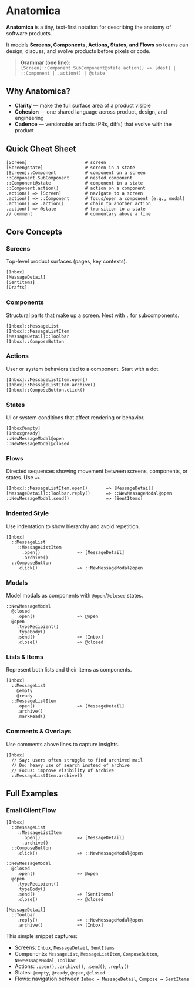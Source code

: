 # Anatomica

**Anatomica** is a tiny, text-first notation for describing the anatomy of software products.

It models **Screens, Components, Actions, States, and Flows** so teams can design, discuss, and evolve products before pixels or code.

> **Grammar (one line):**  
> `[Screen]::Component.SubComponent@state.action() => [dest] | ::Component | .action() | @state`

## Why Anatomica?

- **Clarity** — make the full surface area of a product visible  
- **Cohesion** — one shared language across product, design, and engineering  
- **Cadence** — versionable artifacts (PRs, diffs) that evolve with the product

## Quick Cheat Sheet

```
[Screen]                      # screen
[Screen@state]                # screen in a state
[Screen]::Component           # component on a screen
::Component.SubComponent      # nested component
::Component@state             # component in a state
::Component.action()          # action on a component
.action() => [Screen]         # navigate to a screen
.action() => ::Component      # focus/open a component (e.g., modal)
.action() => .action()        # chain to another action
.action() => @state           # transition to a state
// comment                    # commentary above a line
```

## Core Concepts

### Screens

Top-level product surfaces (pages, key contexts).

```
[Inbox]
[MessageDetail]
[SentItems]
[Drafts]
```

### Components

Structural parts that make up a screen. Nest with `.` for subcomponents.

```
[Inbox]::MessageList
[Inbox]::MessageListItem
[MessageDetail]::Toolbar
[Inbox]::ComposeButton
```

### Actions

User or system behaviors tied to a component. Start with a dot.

```
[Inbox]::MessageListItem.open()
[Inbox]::MessageListItem.archive()
[Inbox]::ComposeButton.click()
```

### States

UI or system conditions that affect rendering or behavior.

```
[Inbox@empty]
[Inbox@ready]
::NewMessageModal@open
::NewMessageModal@closed
```

### Flows

Directed sequences showing movement between screens, components, or states. Use `=>`.

```
[Inbox]::MessageListItem.open()       => [MessageDetail]
[MessageDetail]::Toolbar.reply()      => ::NewMessageModal@open
::NewMessageModal.send()              => [SentItems]
```

### Indented Style

Use indentation to show hierarchy and avoid repetition.

```
[Inbox]
  ::MessageList
    ::MessageListItem
      .open()              => [MessageDetail]
      .archive()
  ::ComposeButton
    .click()               => ::NewMessageModal@open
```

### Modals

Model modals as components with `@open`/`@closed` states.

```
::NewMessageModal
  @closed
    .open()                => @open
  @open
    .typeRecipient()
    .typeBody()
    .send()                => [Inbox]
    .close()               => @closed
```

### Lists & Items

Represent both lists and their items as components.

```
[Inbox]
  ::MessageList
    @empty
    @ready
  ::MessageListItem
    .open()                => [MessageDetail]
    .archive()
    .markRead()
```

### Comments & Overlays

Use comments above lines to capture insights.

```
[Inbox]
  // Say: users often struggle to find archived mail
  // Do: heavy use of search instead of archive
  // Focus: improve visibility of Archive
  ::MessageListItem.archive()
```

## Full Examples

### Email Client Flow

```
[Inbox]
  ::MessageList
    ::MessageListItem
      .open()              => [MessageDetail]
      .archive()
  ::ComposeButton
    .click()               => ::NewMessageModal@open

::NewMessageModal
  @closed
    .open()                => @open
  @open
    .typeRecipient()
    .typeBody()
    .send()                => [SentItems]
    .close()               => @closed

[MessageDetail]
  ::Toolbar
    .reply()               => ::NewMessageModal@open
    .archive()             => [Inbox]
```

This simple snippet captures:

- Screens: `Inbox`, `MessageDetail`, `SentItems`
- Components: `MessageList`, `MessageListItem`, `ComposeButton`, `NewMessageModal`, `Toolbar`
- Actions: `.open()`, `.archive()`, `.send()`, `.reply()`
- States: `@empty`, `@ready`, `@open`, `@closed`
- Flows: navigation between `Inbox → MessageDetail`, `Compose → SentItems`
